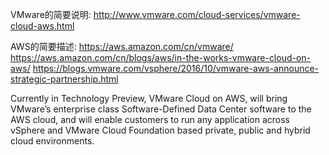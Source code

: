 VMware的简要说明: http://www.vmware.com/cloud-services/vmware-cloud-aws.html

AWS的简要描述: https://aws.amazon.com/cn/vmware/
https://aws.amazon.com/cn/blogs/aws/in-the-works-vmware-cloud-on-aws/
https://blogs.vmware.com/vsphere/2016/10/vmware-aws-announce-strategic-partnership.html

Currently in Technology Preview, VMware Cloud on AWS, will bring VMware’s enterprise class Software-Defined Data Center software to the AWS cloud, and will enable customers to run any application across vSphere and VMware Cloud Foundation based private, public and hybrid cloud environments. 